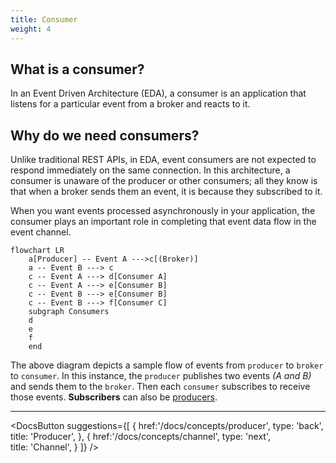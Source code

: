 ```yaml
---
title: Consumer
weight: 4
---
```


## What is a consumer?
In an Event Driven Architecture (EDA), a consumer is an application that listens for a particular event from a broker and reacts to it.

## Why do we need consumers?
Unlike traditional REST APIs, in EDA, event consumers are not expected to respond immediately on the same connection. In this architecture, a consumer is unaware of the producer or other consumers; all they know is that when a broker sends them an event, it is because they subscribed to it.

When you want events processed asynchronously in your application, the consumer plays an important role in completing that event data flow in the event channel.

```mermaid
flowchart LR
    a[Producer] -- Event A --->c[(Broker)]
    a -- Event B ---> c
    c -- Event A ---> d[Consumer A]
    c -- Event A ---> e[Consumer B]
    c -- Event B ---> e[Consumer B]
    c -- Event B ---> f[Consumer C]
    subgraph Consumers
    d
    e
    f
    end
```

The above diagram depicts a sample flow of events from `producer` to `broker` to `consumer`. In this instance, the `producer` publishes two events _(A and B)_ and sends them to the `broker`. Then each `consumer` subscribes to receive those events.
<Remember>
<b>Subscribers</b> can also be <a href="https://www.asyncapi.com/docs/concepts/producer">producers</a>.
</Remember>

---
<DocsButton
 suggestions={[
    {
      href:'/docs/concepts/producer',
      type: 'back',  
      title: 'Producer',
   },
   {
      href:'/docs/concepts/channel',
      type: 'next',  
      title: 'Channel',
   }
 ]}
/>